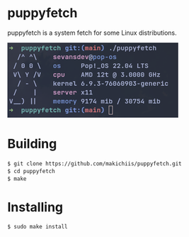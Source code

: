 # puppyfetch
puppyfetch is a system fetch for some Linux distributions.

![puppyfetch output preview](assets/updated-preview.png "puppyfetch preview")

# Building 
```sh
$ git clone https://github.com/makichiis/puppyfetch.git 
$ cd puppyfetch 
$ make 
```

# Installing 
```sh
$ sudo make install
```
